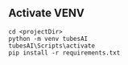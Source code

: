 ## Activate VENV

```
cd <projectDir>
python -m venv tubesAI
tubesAI\Scripts\activate
pip install -r requirements.txt
```